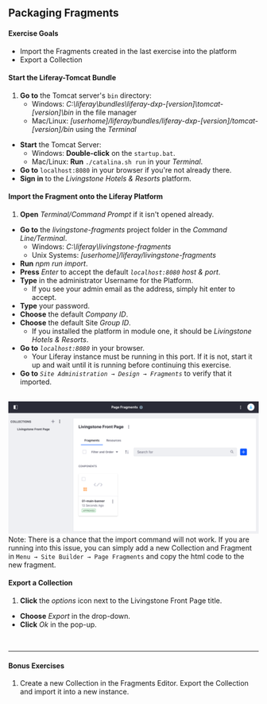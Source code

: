 ## Packaging Fragments

<div class="ahead">

#### Exercise Goals

* Import the Fragments created in the last exercise into the platform
* Export a Collection

</div>

#### Start the Liferay-Tomcat Bundle
1. **Go to** the Tomcat server's `bin` directory:
	* Windows: _C:\liferay\bundles\liferay-dxp-[version]\tomcat-[version]\bin_ in the file manager
	* Mac/Linux: _[userhome]/liferay/bundles/liferay-dxp-[version]/tomcat-[version]/bin_ using the _Terminal_
* **Start** the Tomcat Server:
	* Windows: **Double-click** on the `startup.bat`.  
	* Mac/Linux: **Run** `./catalina.sh run` in your _Terminal_.
* **Go to** `localhost:8080` in your browser if you're not already there.
* **Sign in** to the _Livingstone Hotels & Resorts_ platform. 

<div class="page"></div>

#### Import the Fragment onto the Liferay Platform
1. **Open** _Terminal/Command Prompt_ if it isn't opened already.
* **Go to** the _livingstone-fragments_ project folder in the _Command Line/Terminal_.
	* Windows: _C:\liferay\livingstone-fragments_
	* Unix Systems: _[userhome]/liferay/livingstone-fragments_
* **Run** _npm run import_.
* **Press** _Enter_ to accept the default _`localhost:8080`_ _host & port_.
* **Type** in the administrator Username for the Platform.
  * If you see your admin email as the address, simply hit enter to accept.
* **Type** your password.
* **Choose** the default _Company ID_.
* **Choose** the default Site _Group ID_.
  * If you installed the platform in module one, it should be _Livingstone Hotels & Resorts_.
* **Go to** _`localhost:8080`_ in your browser.
	* Your Liferay instance must be running in this port. If it is not, start it up and wait until it is running before continuing this exercise.
* **Go to** _`Site Administration → Design → Fragments`_ to verify that it imported.

<br />

<img src="images/imported_fragment_successful.png" style="max-width: 100%;">

<div class="note">
  Note: There is a chance that the import command will not work. If you are running into this issue, you can simply add a new Collection and Fragment in <code>Menu → Site Builder → Page Fragments</code> and copy the html code to the new fragment.
</div>

#### Export a Collection
1. **Click** the _options_ icon next to the Livingstone Front Page title.
* **Choose** _Export_ in the drop-down.
* **Click** _Ok_ in the pop-up.

<br />   

---

#### Bonus Exercises
1. Create a new Collection in the Fragments Editor. Export the Collection and import it into a new instance.
